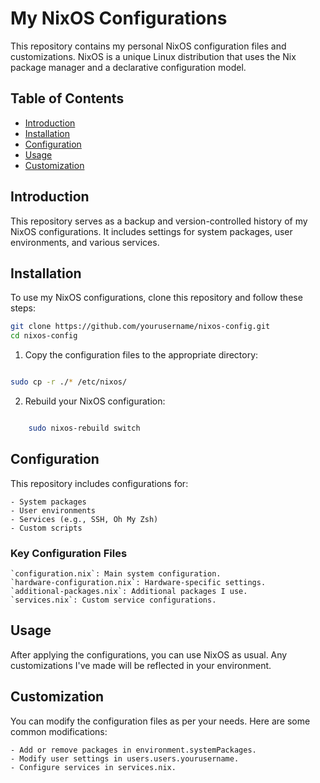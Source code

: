 # My NixOS Configurations

This repository contains my personal NixOS configuration files and customizations. NixOS is a unique Linux distribution that uses the Nix package manager and a declarative configuration model.

## Table of Contents

- [Introduction](#introduction)
- [Installation](#installation)
- [Configuration](#configuration)
- [Usage](#usage)
- [Customization](#customization)

## Introduction

This repository serves as a backup and version-controlled history of my NixOS configurations. It includes settings for system packages, user environments, and various services.

## Installation

To use my NixOS configurations, clone this repository and follow these steps:

```bash
git clone https://github.com/yourusername/nixos-config.git
cd nixos-config
```

1. Copy the configuration files to the appropriate directory:

```bash

sudo cp -r ./* /etc/nixos/
```
2. Rebuild your NixOS configuration:

```bash

    sudo nixos-rebuild switch
```
## Configuration

This repository includes configurations for:

    - System packages
    - User environments
    - Services (e.g., SSH, Oh My Zsh)
    - Custom scripts

### Key Configuration Files

    `configuration.nix`: Main system configuration.
    `hardware-configuration.nix`: Hardware-specific settings.
    `additional-packages.nix`: Additional packages I use.
    `services.nix`: Custom service configurations.

## Usage

After applying the configurations, you can use NixOS as usual. Any customizations I've made will be reflected in your environment.

## Customization

You can modify the configuration files as per your needs. Here are some common modifications:

    - Add or remove packages in environment.systemPackages.
    - Modify user settings in users.users.yourusername.
    - Configure services in services.nix.